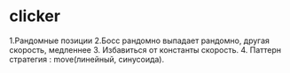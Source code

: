 # clicker


1.Рандомные позиции
2.Босс рандомно выпадает рандомно, другая скорость, медленнее
3. Избавиться от константы скорость.
4. Паттерн стратегия : move(линейный, синусоида).

